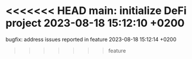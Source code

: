 <<<<<<< HEAD
main: initialize DeFi project 2023-08-18 15:12:10 +0200
=======
bugfix: address issues reported in feature 2023-08-18 15:12:14 +0200
>>>>>>> feature
